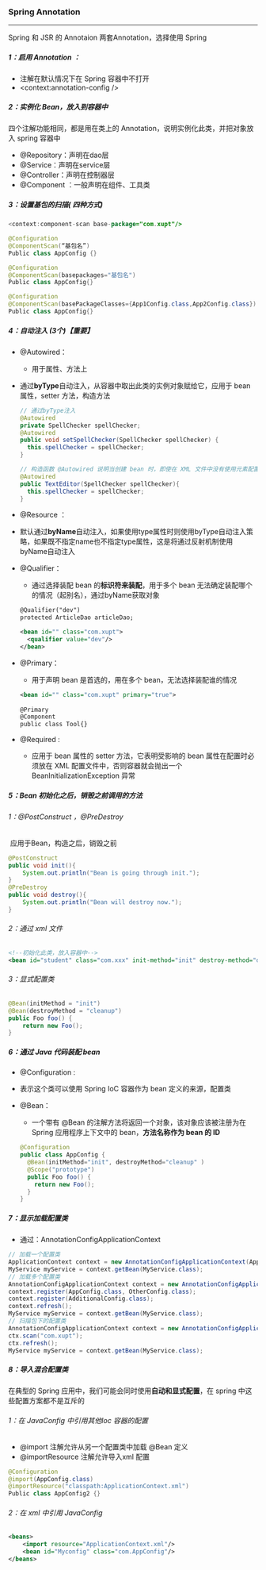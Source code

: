 ### Spring Annotation

------

 Spring 和 JSR 的 Annotaion 两套Annotation，选择使用 Spring

##### 1：启用 Annotation ：

- 注解在默认情况下在 Spring 容器中不打开
- <context:annotation-config />

##### 2：实例化 Bean，放入到容器中

四个注解功能相同，都是用在类上的 Annotation，说明实例化此类，并把对象放入 spring 容器中

- @Repository：声明在dao层
- @Service：声明在service层
- @Controller：声明在控制器层
- @Component ：一般声明在组件、工具类

##### 3：设置基包的扫描( 四种方式)

```java
<context:component-scan base-package="com.xupt"/>

@Configuration
@ComponentScan(“基包名”)
Public class AppConfig {}

@Configuration
@ComponentScan(basepackages="基包名")
Public class AppConfig{}		

@Configuration
@ComponentScan(basePackageClasses={App1Config.class,App2Config.class})
Public class AppConfig{}
```

##### 4：自动注入 (3个)【重要】

- @Autowired：

  - 用于属性、方法上
- 通过**byType**自动注入，从容器中取出此类的实例对象赋给它，应用于 bean 属性，setter 方法，构造方法
  
  ```java
  // 通过byType注入
  @Autowired
  private SpellChecker spellChecker;
  @Autowired
  public void setSpellChecker(SpellChecker spellChecker) {
    this.spellChecker = spellChecker;
  }
  
  // 构造函数 @Autowired 说明当创建 bean 时，即使在 XML 文件中没有使用元素配置 bean ，构造函数也会被自动注入
  @Autowired
  public TextEditor(SpellChecker spellChecker){
    this.spellChecker = spellChecker;
  }
  ```

- @Resource ：
  
- 默认通过**byName**自动注入，如果使用type属性时则使用byType自动注入策略，如果既不指定name也不指定type属性，这是将通过反射机制使用byName自动注入
  
- @Qualifier：

  - 通过选择装配 bean 的**标识符来装配**，用于多个 bean 无法确定装配哪个的情况（起别名），通过byName获取对象

  ```xml
  @Qualifier("dev")
  protected ArticleDao articleDao;
  
  <bean id="" class="com.xupt">
  	<qualifier value="dev"/>
  </bean>
  ```

- @Primary：

  - 用于声明 bean 是首选的，用在多个 bean，无法选择装配谁的情况

  ```xml
  <bean id="" class="com.xupt" primary="true">
    
  @Primary
  @Component
  public class Tool{}
  ```

- @Required :
  
  - 应用于 bean 属性的 setter 方法，它表明受影响的 bean 属性在配置时必须放在 XML 配置文件中，否则容器就会抛出一个 BeanInitializationException 异常

##### 5：Bean 初始化之后，销毁之前调用的方法

###### 	1：@PostConstruct ，@PreDestroy

​	应用于Bean，构造之后，销毁之前

```java
@PostConstruct
public void init(){
	System.out.println("Bean is going through init.");
}
@PreDestroy
public void destroy(){
	System.out.println("Bean will destroy now.");
}
```

###### 	2：通过 xml 文件

```xml
<!--初始化此类，放入容器中-->
<bean id="student" class="com.xxx" init-method="init" destroy-method="destroy" />
```

###### 	3：显式配置类

```java
@Bean(initMethod = "init")
@Bean(destroyMethod = "cleanup")
public Foo foo() {
	return new Foo();
}
```

##### 6：通过 Java 代码装配 bean

-  @Configuration :

  - 表示这个类可以使用 Spring IoC 容器作为 bean 定义的来源，配置类

- @Bean：

  - 一个带有 @Bean 的注解方法将返回一个对象，该对象应该被注册为在 Spring 应用程序上下文中的 bean，**方法名称作为 bean 的 ID**

  ```java
  @Configuration
  public class AppConfig {
    @Bean(initMethod="init", destroyMethod="cleanup" )
    @Scope("prototype")
    public Foo foo() {
      return new Foo();
    }
  }
  ```

##### 7：显示加载配置类

- 通过：AnnotationConfigApplicationContext

```java
// 加载一个配置类
ApplicationContext context = new AnnotationConfigApplicationContext(AppConfig.class);
MyService myService = context.getBean(MyService.class);
// 加载多个配置类
AnnotationConfigApplicationContext context = new AnnotationConfigApplicationContext();
context.register(AppConfig.class, OtherConfig.class);
context.register(AdditionalConfig.class);
context.refresh();
MyService myService = context.getBean(MyService.class);
// 扫描包下的配置类
AnnotationConfigApplicationContext context = new AnnotationConfigApplicationContext();
ctx.scan("com.xupt");
ctx.refresh();
MyService myService = context.getBean(MyService.class);
```

##### 8：导入混合配置类

在典型的 Spring 应用中，我们可能会同时使用**自动和显式配置**，在 spring 中这些配置方案都不是互斥的

###### 1：在 JavaConfig 中引用其他Ioc 容器的配置

- @import 注解允许从另一个配置类中加载 @Bean 定义
- @importResource 注解允许导入xml 配置

```java
@Configuration
@import(AppConfig.class)
@importResource("classpath:ApplicationContext.xml")
Public class AppConfig2 {}
```

###### 2：在 xml 中引用 JavaConfig

```xml
<beans>
	<import resource="ApplicationContext.xml"/>
	<bean id="Myconfig" class="com.AppConfig"/>
</beans>
```








